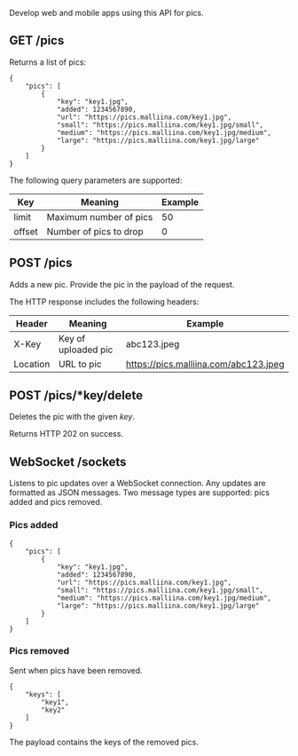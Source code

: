 Develop web and mobile apps using this API for pics.

## GET /pics

Returns a list of pics:

    {
        "pics": [
            {
                "key": "key1.jpg",
                "added": 1234567890,
                "url": "https://pics.malliina.com/key1.jpg",
                "small": "https://pics.malliina.com/key1.jpg/small",
                "medium": "https://pics.malliina.com/key1.jpg/medium",
                "large": "https://pics.malliina.com/key1.jpg/large"
            }
        ]
    }

The following query parameters are supported:

| Key | Meaning | Example
|-----|---------|-------------------
| limit | Maximum number of pics | 50
| offset | Number of pics to drop | 0

## POST /pics

Adds a new pic. Provide the pic in the payload of the request.

The HTTP response includes the following headers:

| Header | Meaning | Example
|--------|---------|-------------------
| X-Key | Key of uploaded pic | abc123.jpeg
| Location | URL to pic | https://pics.malliina.com/abc123.jpeg

## POST /pics/*key/delete

Deletes the pic with the given *key*.

Returns HTTP 202 on success.

## WebSocket /sockets

Listens to pic updates over a WebSocket connection. Any updates are formatted as JSON messages. Two message types are
supported: pics added and pics removed.

### Pics added

    {
        "pics": [
            {
                "key": "key1.jpg",
                "added": 1234567890,
                "url": "https://pics.malliina.com/key1.jpg",
                "small": "https://pics.malliina.com/key1.jpg/small",
                "medium": "https://pics.malliina.com/key1.jpg/medium",
                "large": "https://pics.malliina.com/key1.jpg/large"
            }
        ]
    }

### Pics removed

Sent when pics have been removed.

    {
        "keys": [
            "key1",
            "key2"
        ]
    }

The payload contains the keys of the removed pics.
